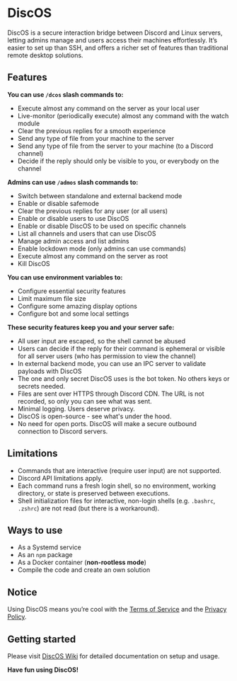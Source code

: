 # DiscOS

DiscOS is a secure interaction bridge between Discord and Linux servers, letting admins manage and users access their machines effortlessly. It’s easier to set up than SSH, and offers a richer set of features than traditional remote desktop solutions.

## Features

**You can use `/dcos` slash commands to:**

- Execute almost any command on the server as your local user
- Live-monitor (periodically execute) almost any command with the watch module
- Clear the previous replies for a smooth experience
- Send any type of file from your machine to the server
- Send any type of file from the server to your machine (to a Discord channel)
- Decide if the reply should only be visible to you, or everybody on the channel

**Admins can use `/admos` slash commands to:**

- Switch between standalone and external backend mode
- Enable or disable safemode
- Clear the previous replies for any user (or all users)
- Enable or disable users to use DiscOS
- Enable or disable DiscOS to be used on specific channels
- List all channels and users that can use DiscOS
- Manage admin access and list admins
- Enable lockdown mode (only admins can use commands)
- Execute almost any command on the server as root
- Kill DiscOS

**You can use environment variables to:**

- Configure essential security features
- Limit maximum file size
- Configure some amazing display options
- Configure bot and some local settings

**These security features keep you and your server safe:**

- All user input are escaped, so the shell cannot be abused
- Users can decide if the reply for their command is ephemeral or visible for all server users (who has permission to view the channel)
- In external backend mode, you can use an IPC server to validate payloads with DiscOS
- The one and only secret DiscOS uses is the bot token. No others keys or secrets needed.
- Files are sent over HTTPS through Discord CDN. The URL is not recorded, so only you can see what was sent.
- Minimal logging. Users deserve privacy.
- DiscOS is open-source - see what's under the hood.
- No need for open ports. DiscOS will make a secure outbound connection to Discord servers.

## Limitations

- Commands that are interactive (require user input) are not supported.
- Discord API limitations apply.
- Each command runs a fresh login shell, so no environment, working directory, or state is preserved between executions.
- Shell initialization files for interactive, non-login shells (e.g. `.bashrc`, `.zshrc`) are not read (but there is a workaround).

## Ways to use

- As a Systemd service
- As an `npm` package
- As a Docker container (**non-rootless mode**)
- Compile the code and create an own solution

## Notice

Using DiscOS means you’re cool with the [Terms of Service](https://github.com/BrNi05/DiscOS/blob/main/.github/TERMS_OF_SERVICE.md) and the [Privacy Policy](https://github.com/BrNi05/DiscOS/blob/main/.github/PRIVACY_POLICY.md).

## Getting started

Please visit [DiscOS Wiki](https://github.com/BrNi05/DiscOS/wiki) for detailed documentation on setup and usage.

**Have fun using DiscOS!**

